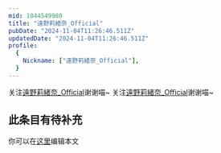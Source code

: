 ```yaml
---
mid: 1044549980
title: "遠野莉緒奈_Official"
pubDate: "2024-11-04T11:26:46.511Z"
updatedDate: "2024-11-04T11:26:46.511Z"
profile:
  {
    Nickname: ["遠野莉緒奈_Official"],
  }
---
```


关注[遠野莉緒奈_Official](https://space.bilibili.com/1044549980)谢谢喵~ 关注[遠野莉緒奈_Official](https://space.bilibili.com/1044549980)谢谢喵~

## 此条目有待补充
你可以在[这里](https://github.com/Yuhanawa/VTuber.ICU/edit/master/src/content/v/遠野莉緒奈_Official/index.md)编辑本文
